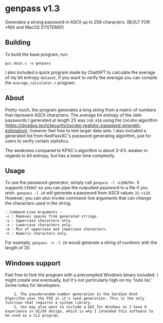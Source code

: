 # genpass v1.3
Generates a strong password in ASCII up to 256 characters. (BUILT FOR *NIX and MacOS SYSTEMS!)

## Building
To build the base program, run:
```
gcc main.c -o genpass
```
I also included a quick program made by ChatGPT to calculate the average of my bit entropy `dataset`, if you want to verify the average you can
compile the `average_calculator.c` program.

## About
Pretty much, the program generates a long string from a matrix of numbers that represent ASCII characters.
The average bit entropy of the `1000` passwords I generated at length 25 was `148.616` using the zxcvbn algorithm (https://dropbox.tech/security/zxcvbn-realistic-password-strength-estimation), 
however feel free to test larger data sets. I also included a generated list from KeePassXC's password generating algorithm, just for users to verify certain statistics.

The weakness compared to KPXC's algorithm is about 3-4% weaker in regards to bit entropy, but has a lower time complexity.

## Usage
To use the password-generator, simply call `genpass -l <LENGTH>`. It supports `STDOUT` so you can pipe the outputted password to a file if you wish.
`genpass -l 20` will generate a password from ASCII values `32->126`.  However, you can also invoke command-line arguments that can change the characters used in the string.

```
: Command-Line Arguments :
-c : Removes spaces from generated strings.
-u : Uppercase characters only.
-x : Lowercase characters only.
-m : Mix of uppercase and lowercase characters.
-n : Numeric characters only.
```
For example, `genpass -n -l 20` would generate a string of numbers with the length of 20.

## Windows support
Feel free to fork the program with a precompiled Windows binary included. I might create one eventually, but it's not particularly high on my 'todo list.'
Some notes for developers:
```
    1. The pseudorandom number generation in the Gordion Knot Algorithm uses the PID in it's seed generation. This is the only function that requires a system library.
    2. You may also want to include a GUI for Windows as I have 0 experience in UI/UX design, which is why I intended this software to be used as a CLI program.
```
